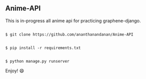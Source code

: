 ## Anime-API

This is in-progress all anime api for practicing graphene-django. 

```console

$ git clone https://github.com/ananthanandanan/Anime-API

```

```console

$ pip install -r requirements.txt

```

```console

$ python manage.py runserver

```

Enjoy! :smile:

